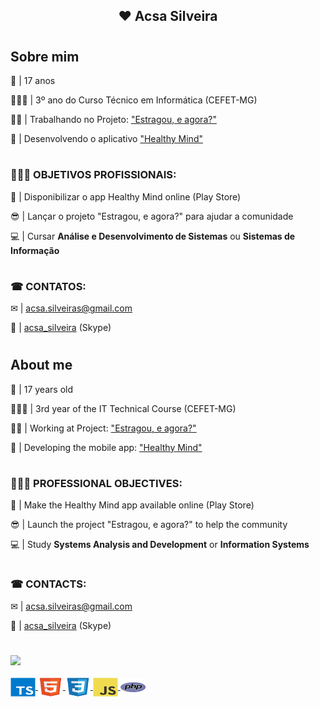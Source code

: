 <div align="center">
  <h2> ❤ Acsa Silveira </h2>
</div>

#
<h2> Sobre mim </h2>

🧁 |  17 anos

👩🏻‍🎓 | 3º ano do Curso Técnico em Informática (CEFET-MG)

👩‍💻 | Trabalhando no Projeto: <a href="https://github.com/EstragouEAgora">"Estragou, e agora?"</a>

📱 | Desenvolvendo o aplicativo <a href="https://github.com/stars/acsasilveira/lists/mobile">"Healthy Mind"</a>

# 

<div align="left">
  <h3> 👩🏻‍🎓 OBJETIVOS PROFISSIONAIS:</h3>
</div>

📲 | Disponibilizar o app Healthy Mind online (Play Store)

😎 | Lançar o projeto "Estragou, e agora?" para ajudar a comunidade

💻 | Cursar <b>Análise e Desenvolvimento de Sistemas</b> ou <b>Sistemas de Informação</b>

#

<div align="left">
  <h3> ☎ CONTATOS:</h3>
</div>

✉  | acsa.silveiras@gmail.com

💬 | <a href="https://join.skype.com/invite/xqwYc65uiQMD">acsa_silveira</a> (Skype)

#
<h2> About me </h2>

🧁 |  17 years old

👩🏻‍🎓 | 3rd year of the IT Technical Course (CEFET-MG)

👩‍💻 | Working at Project: <a href="https://github.com/EstragouEAgora">"Estragou, e agora?"</a>

📱 | Developing the mobile app: <a href="https://github.com/stars/acsasilveira/lists/mobile">"Healthy Mind"</a>

# 

<div align="left">
  <h3> 👩🏻‍🎓 PROFESSIONAL OBJECTIVES:</h3>
</div>

📲 | Make the Healthy Mind app available online (Play Store)

😎 | Launch the project "Estragou, e agora?" to help the community

💻 | Study <b>Systems Analysis and Development</b> or <b>Information Systems</b>

#

<div align="left">
  <h3> ☎ CONTACTS:</h3>
</div>

✉  | acsa.silveiras@gmail.com

💬 | <a href="https://join.skype.com/invite/xqwYc65uiQMD">acsa_silveira</a> (Skype)

#

<div align="left">
  <a href="https://github.com/acsasilveira">
  <img height="160em" src="https://github-readme-stats.vercel.app/api/top-langs/?username=acsasilveira&layout=compact&langs_count=7&theme=rose"/>
</div>

<div align="left">
  <div style="display: inline_block"><br>        
    <img align="center" alt="TypeScript" height="30" width="40" src="https://github.com/devicons/devicon/blob/1119b9f84c0290e0f0b38982099a2bd027a48bf1/icons/typescript/typescript-original.svg" />
    <img align="center" alt="HTML" height="30" width="40" src="https://github.com/devicons/devicon/blob/1119b9f84c0290e0f0b38982099a2bd027a48bf1/icons/html5/html5-original.svg" />
    <img align="center" alt="CSS" height="30" width="40" src="https://github.com/devicons/devicon/blob/1119b9f84c0290e0f0b38982099a2bd027a48bf1/icons/css3/css3-original.svg" />
     <img align="center" alt="JavaScript" height="30" width="40" src="https://github.com/devicons/devicon/blob/1119b9f84c0290e0f0b38982099a2bd027a48bf1/icons/javascript/javascript-original.svg" />
     <img align="center" alt="PHP" height="30" width="40" src="https://github.com/devicons/devicon/blob/1119b9f84c0290e0f0b38982099a2bd027a48bf1/icons/php/php-original.svg" />
  </div>
</div>
